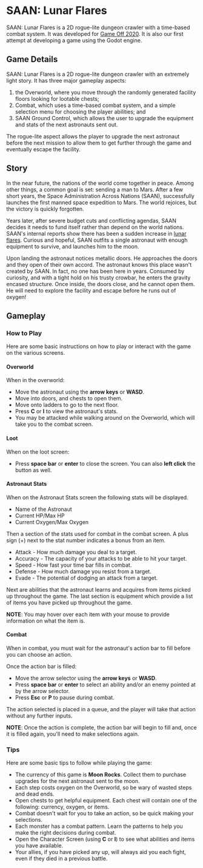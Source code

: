 ﻿# SAAN: Lunar Flares
SAAN: Lunar Flares is a 2D rogue-lite dungeon crawler with a time-based combat system. It was developed for
[Game Off 2020](https://itch.io/jam/game-off-2020). It is also our first attempt at developing a game using the Godot
engine.

## Game Details
SAAN: Lunar Flares is a 2D rogue-lite dungeon crawler with an extremely light story. It has three major gameplay aspects:
1. the Overworld, where you move through the randomly generated facility floors looking for lootable chests; 
2. Combat, which uses a time-based combat system, and a simple selection menu for choosing the player abilities; and
3. SAAN Ground Control, which allows the user to upgrade the equipment and stats of the next astronauts sent out.   

The rogue-lite aspect allows the player to upgrade the next astronaut before the next mission to allow them to get further 
through the game and eventually escape the facility.

## Story
In the near future, the nations of the world come together in peace. Among other things, a common goal is set: sending a
man to Mars. After a few short years, the Space Administration Across Nations (SAAN), successfully launches the first 
manned space expedition to Mars. The world rejoices, but the victory is quickly forgotten.

Years later, after severe budget cuts and conflicting agendas, SAAN decides it needs to fund itself rather than depend on
the world nations. SAAN's internal reports show there has been a sudden increase in 
[lunar flares](https://en.wikipedia.org/wiki/Transient_lunar_phenomenon). Curious and hopeful, SAAN outfits a single 
astronaut with enough equipment to survive, and launches him to the moon.

Upon landing the astronaut notices metallic doors. He approaches the doors and they open of their own accord. The 
astronaut knows this place wasn't created by SAAN. In fact, no one has been here in years. Consumed by curiosity, 
and with a tight hold on his trusty crowbar, he enters the gravity encased structure. Once inside, the doors close,
and he cannot open them. He will need to explore the facility and escape before he runs out of oxygen!

## Gameplay
### How to Play
Here are some basic instructions on how to play or interact with the game on the various screens. 
#### Overworld
When in the overworld:
* Move the astronaut using the **arrow keys** or **WASD**.
* Move into doors, and chests to open them.
* Move onto ladders to go to the next floor.
* Press **C** or **I** to view the astronaut's stats. 
* You may be attacked while walking around on the Overworld, which will take you to the combat screen.
#### Loot
When on the loot screen:
* Press **space bar** or **enter** to close the screen. You can also **left click** the button as well.
#### Astronaut Stats
When on the Astronaut Stats screen the following stats will be displayed.
* Name of the Astronaut
* Current HP/Max HP
* Current Oxygen/Max Oxygen

Then a section of the stats used for combat in the combat screen. A plus sign (+) next to the stat number indicates a bonus from an item.
* Attack - How much damage you deal to a target.
* Accuracy - The capacity of your attacks to be able to hit your target.
* Speed - How fast your time bar fills in combat.
* Defense - How much damage you resist from a target.
* Evade - The potential of dodging an attack from a target.

Next are abilities that the astronaut learns and acquires from items picked up throughout the game. 
The last section is equipment which provide a list of items you have picked up throughout the game.

**NOTE**: You may hover over each item with your mouse to provide information on what the item is.

#### Combat
When in combat, you must wait for the astronaut's action bar to fill before you can choose an action.

Once the action bar is filled:
* Move the arrow selector using the **arrow keys** or **WASD**.
* Press **space bar** or **enter** to select an ability and/or an enemy pointed at by the arrow selector.
* Press **Esc** or **P** to pause during combat.

The action selected is placed in a queue, and the player will take that action without any further inputs.

**NOTE**: Once the action is complete, the action bar will begin to fill and, once it is filled again, you'll need to 
make selections again.

### Tips
Here are some basic tips to follow while playing the game:
* The currency of this game is **Moon Rocks**. Collect them to purchase upgrades for the next astronaut sent to the moon.
* Each step costs oxygen on the Overworld, so be wary of wasted steps and dead ends.
* Open chests to get helpful equipment. Each chest will contain one of the following: currency, oxygen, or items.
* Combat doesn't wait for you to take an action, so be quick making your selections.
* Each monster has a combat pattern. Learn the patterns to help you make the right decisions during combat.
* Open the Character Screen (using **C** or **I**) to see what abilities and items you have available. 
* Your allies, if you have picked any up, will always aid you each fight, even if they died in a previous battle.
